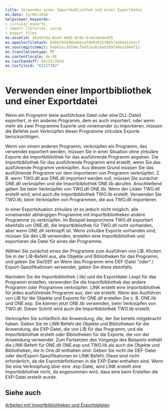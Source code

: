 ```yaml
---
title: Verwenden einer Importbibliothek und einer Exportdatei
ms.date: 11/04/2016
helpviewer_keywords:
- circular exports
- import libraries, using
- export files
ms.assetid: 2634256a-8aa5-4495-8c9e-6cde10e4ed76
ms.openlocfilehash: 030b792d4bbebecef9d9303238657a564a142ecf
ms.sourcegitcommit: 0ab61bc3d2b6cfbd52a16c6ab2b97a8ea1864f12
ms.translationtype: MT
ms.contentlocale: de-DE
ms.lasthandoff: 04/23/2019
ms.locfileid: "62317782"
---
```

# <a name="using-an-import-library-and-export-file"></a>Verwenden einer Importbibliothek und einer Exportdatei

Wenn ein Programm (eine ausführbare Datei oder eine DLL-Datei) exportiert, in ein anderes Programm, dem es auch importiert, oder wenn mehr als zwei Programme Exporte und voneinander zu importieren, müssen die Befehle zum Verknüpfen dieser Programme zirkuläre Exporte berücksichtigen.

Wenn von einem anderen Programm, verknüpfen ein Programm, das verwendet exportiert werden, müssen Sie in einer Situation ohne zirkuläre Exporte die Importbibliothek für das ausführende Programm angeben. Die Importbibliothek für das ausführende Programm wird erstellt, wenn Sie das ausführende Programm verknüpfen. Aus diesem Grund müssen Sie das ausführende Programm vor dem Importieren von Programm verknüpfen. Z. B. wenn TWO.dll aus ONE.dll importiert werden soll, müssen Sie zunächst ONE.dll verknüpfen und die Importbibliothek ONE.lib abrufen. Anschließend geben Sie beim Verknüpfen von TWO.dll ONE.lib. Wenn der Linker TWO.dll erstellt wird, wird auch die Importbibliothek TWO.lib erstellt. Verwenden Sie TWO.lib, beim Verknüpfen von Programmen, die aus TWO.dll importieren.

In einer Exportsituation zirkuläre ist es jedoch nicht möglich, alle voneinander abhängigen Programme mit Importbibliotheken andere Programme zu verknüpfen. Im Beispiel besprochene TWO.dll exportiert ebenfalls um ONE.dll, die Importbibliothek für TWO.dll nicht vorhanden, aber wenn ONE.dll verknüpft ist. Wenn zirkuläre Exporte vorhanden sind, müssen Sie den LIB verwenden, erstellen eine Importbibliothek und exportieren die Datei für eines der Programme.

Wählen Sie zunächst eines der Programme zum Ausführen von LIB. Klicken Sie in der LIB-Befehl aus, alle Objekte und Bibliotheken für das Programm, und geben Sie Sie/DEF an Wenn das Programm eine DEF-Datei "oder" / Export-Spezifikationen verwendet, geben Sie diese ebenfalls.

Nachdem Sie die Importbibliothek (.lib) und die Exportdatei (.exp) für das Programm erstellen, verwenden Sie die Importbibliothek das andere Programm oder Programme verknüpfen. LINK erstellt eine Importbibliothek für jedes ausführende Programm aus, den sie erstellt. Wenn das Ausführen von LIB für die Objekte und Exporte für ONE.dll erstellen Sie z. B. ONE.lib und ONE.exp. Sie können jetzt ONE.lib verwenden, beim Verknüpfen von TWO.dll. Dieser Schritt wird auch die Importbibliothek TWO.lib erstellt.

Verknüpfen Sie schließlich die Anwendung, die, der Sie bereits mitgebracht haben. Geben Sie im LINK-Befehl die Objekte und Bibliotheken für die Anwendung, die EXP-Datei, die von LIB für das Programm, und die Importbibliothek erstellt oder Bibliotheken für die Exporte, die von der Anwendung verwendet. Zum Fortsetzen des Vorgangs des Beispiels enthält die LINK-Befehl für ONE.dll ONE.exp und TWO.lib als auch die Objekte und Bibliotheken, die in One.dll enthalten sind. Geben Sie nicht die DEF-Datei oder der/Export-Spezifikationen im LINK-Befehl; Diese sind nicht erforderlich, da die Exportdefinitionen in die EXP-Datei enthalten sind. Wenn Sie eine Verknüpfung über eine .exp-Datei, wird LINK erstellt eine Importbibliothek nicht, da angenommen wird, dass eine beim Erstellen die EXP-Datei erstellt wurde.

## <a name="see-also"></a>Siehe auch

[Arbeiten mit Importbibliotheken und Exportdateien](working-with-import-libraries-and-export-files.md)
